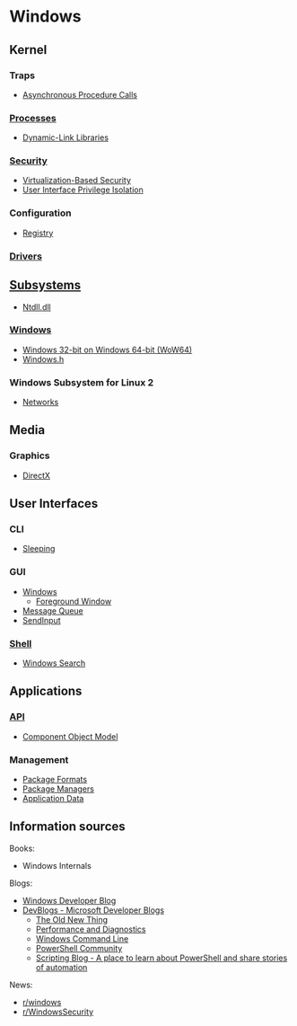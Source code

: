 # Windows
## Kernel
### Traps
- [Asynchronous Procedure Calls](Kernel/Traps/Asynchronous%20Procedure%20Calls.md)

### [Processes](Kernel/Processes/README.md)
- [Dynamic-Link Libraries](Kernel/Processes/DLLs/README.md)

### [Security](Kernel/Security/README.md)
- [Virtualization-Based Security](Kernel/Security/Virtualization-Based%20Security.md)
- [User Interface Privilege Isolation](Kernel/Security/UIPI.md)

### Configuration
- [Registry](Kernel/Configuration/Registry/README.md)

### [Drivers](Kernel/Drivers/README.md)

## [Subsystems](Subsystems/README.md)
- [Ntdll.dll](Subsystems/Ntdll.dll.md)

### [Windows](Subsystems/Windows/README.md)
- [Windows 32-bit on Windows 64-bit (WoW64)](Subsystems/Windows/WoW64.md)
- [Windows.h](Subsystems/Windows/Windows.h.md)

### Windows Subsystem for Linux 2
- [Networks](Subsystems/WSL%202/Networks.md)

## Media
### Graphics
- [DirectX](Media/Graphics/DirectX/README.md)

## User Interfaces
### CLI
- [Sleeping](User%20Interfaces/CLI/Sleeping.md)

### GUI
- [Windows](User%20Interfaces/GUI/Windows.md)
  - [Foreground Window](User%20Interfaces/GUI/Foreground%20Window.md)
- [Message Queue](User%20Interfaces/GUI/Message%20Queue.md)
- [SendInput](User%20Interfaces/GUI/SendInput.md)

### [Shell](User%20Interfaces/Shell/README.md)
- [Windows Search](User%20Interfaces/Shell/Windows%20Search.md)

## Applications
### [API](Applications/API/README.md)
- [Component Object Model](Applications/API/COM/README.md)

### Management
- [Package Formats](Applications/Management/Package%20Formats.md)
- [Package Managers](Applications/Management/Package%20Managers.md)
- [Application Data](Applications/Management/Data.md)

## Information sources
Books:
- Windows Internals

Blogs:
- [Windows Developer Blog](https://blogs.windows.com/windowsdeveloper/)
- [DevBlogs - Microsoft Developer Blogs](https://devblogs.microsoft.com/)
  - [The Old New Thing](https://devblogs.microsoft.com/oldnewthing/)
  - [Performance and Diagnostics](https://devblogs.microsoft.com/performance-diagnostics/)
  - [Windows Command Line](https://devblogs.microsoft.com/commandline/)
  - [PowerShell Community](https://devblogs.microsoft.com/powershell-community/)  
  - [Scripting Blog - A place to learn about PowerShell and share stories of automation](https://devblogs.microsoft.com/scripting/)

News:
- [r/windows](https://www.reddit.com/r/windows/)
- [r/WindowsSecurity](https://www.reddit.com/r/WindowsSecurity/)